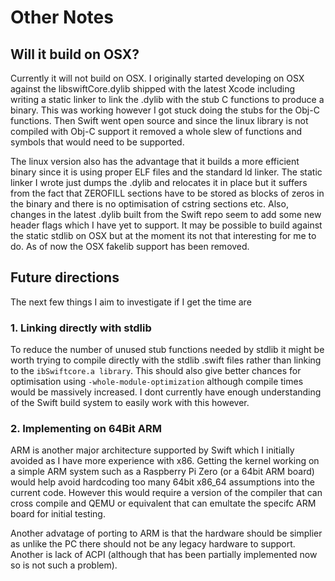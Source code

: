 # Other Notes



## Will it build on OSX?

Currently it will not build on OSX. I originally started developing on OSX
against the libswiftCore.dylib shipped with the latest Xcode including writing
a static linker to link the .dylib with the stub C functions to produce a
binary. This was working however I got stuck doing the stubs for the Obj-C
functions. Then Swift went open source and since the linux library is not
compiled with Obj-C support it removed a whole slew of functions and symbols
that would need to be supported.

The linux version also has the advantage that it builds a more efficient binary
since it is using proper ELF files and the standard ld linker. The static linker
I wrote just dumps the .dylib and relocates it in place but it suffers from the
fact that ZEROFILL sections have to be stored as blocks of zeros in the binary
and there is no optimisation of cstring sections etc. Also, changes in the
latest .dylib built from the Swift repo seem to add some new header flags which
I have yet to support. It may be possible to build against the static stdlib on
OSX but at the moment its not that interesting for me to do. As of now the OSX
fakelib support has been removed.


## Future directions

The next few things I aim to investigate if I get the time are


### 1. Linking directly with stdlib

To reduce the number of unused stub functions needed by stdlib it might be worth
trying to compile directly with the stdlib .swift files rather than linking to
the `ibSwiftcore.a library`. This should also give better chances for
optimisation using `-whole-module-optimization` although compile times would be
massively increased. I dont currently have enough understanding of the Swift
build system to easily work with this however.


### 2. Implementing on 64Bit ARM

ARM is another major architecture supported by Swift which I initially avoided
as I have more experience with x86. Getting the kernel working on a simple ARM
system such as a Raspberry Pi Zero (or a 64bit ARM board) would help avoid
hardcoding too many 64bit x86_64 assumptions into the current code. However
this would require a version of the compiler that can cross compile and QEMU
or equivalent that can emultate the specifc ARM board for initial testing.

Another advatage of porting to ARM is that the hardware should be simplier as
unlike the PC there should not be any legacy hardware to support. Another is
lack of ACPI (although that has been partially implemented now so is not such a
problem).
